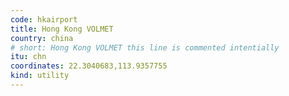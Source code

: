```yaml
---
code: hkairport
title: Hong Kong VOLMET
country: china
# short: Hong Kong VOLMET this line is commented intentially
itu: chn
coordinates: 22.3040683,113.9357755
kind: utility
---
```

